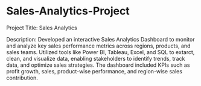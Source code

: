# Sales-Analytics-Project
Project Title: Sales Analytics

Description:
Developed an interactive Sales Analytics Dashboard to monitor and analyze key sales performance metrics across regions, products, and sales teams. Utilized tools like Power BI, Tableau, Excel, and SQL to extarct, clean, and visualize data, enabling stakeholders to identify trends, track data, and optimize sales strategies. The dashboard included KPIs such as profit growth, sales, product-wise performance, and region-wise sales contribution.
